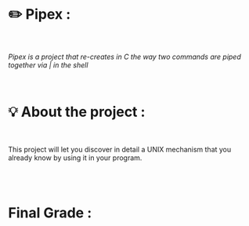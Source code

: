<h1><strong>✏️ Pipex : </strong></h1><br>
<p><i>Pipex is a project that re-creates in C the way two commands are piped together via | in the shell </i><p><br>
<h1>💡 About the project : </h1><br>
<p>This project will let you discover in detail a UNIX mechanism that you already know
by using it in your program.</p> <br><br>

<h1>Final Grade : </h1> <br>

